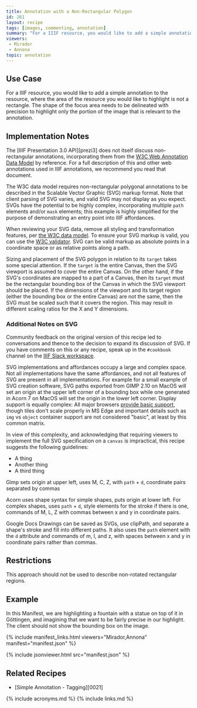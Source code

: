 ```yaml
---
title: Annotation with a Non-Rectangular Polygon
id: 261
layout: recipe
tags: [images, commenting, annotation]
summary: "For a IIIF resource, you would like to add a simple annotation to the resource, where the area of the resource you would like to highlight is not a rectangle."
viewers:
 - Mirador
 - Annona
topic: annotation
---
```


## Use Case

For a IIIF resource, you would like to add a simple annotation to the resource, where the area of the resource you would like to highlight is not a rectangle. The shape of the focus area needs to be delineated with precision to highlight only the portion of the image that is relevant to the annotation.

## Implementation Notes

The [IIIF Presentation 3.0 API][prezi3] does not itself discuss non-rectangular annotations, incorporating them from the [W3C Web Annotation Data Model](http://w3.org/TR/annotation-model/) by reference. For a full description of this and other web annotations used in IIIF annotations, we recommend you read that document.

The W3C data model requires non-rectangular polygonal annotations to be described in the Scalable Vector Graphic (SVG) markup format. Note that client parsing of SVG varies, and valid SVG may not display as you expect. SVGs have the potential to be highly complex, incorporating multiple `path` elements and/or `mask` elements; this example is highly simplified for the purpose of demonstrating an entry point into IIIF affordances.

When reviewing your SVG data, remove all styling and transformation features, per [the W3C data model](https://www.w3.org/TR/annotation-model/#svg-selector). To ensure your SVG markup is valid, you can use the [W3C validator](https://validator.w3.org/). SVG can be valid markup as absolute points in a coordinate space or as relative points along a path. 

Sizing and placement of the SVG polygon in relation to its `target` takes some special attention. If the `target` is the entire Canvas, then the SVG viewport is assumed to cover the entire Canvas. On the other hand, if the SVG's coordinates are mapped to a part of a Canvas, then its `target` must be the rectangular bounding box of the Canvas in which the SVG viewport should be placed. If the dimensions of the viewport and its target region (either the bounding box or the entire Canvas) are not the same, then the SVG must be scaled such that it covers the region. This may result in different scaling ratios for the X and Y dimensions.

### Additional Notes on SVG

Community feedback on the original version of this recipe led to conversations and thence to the decision to expand its discussion of SVG. If you have comments on this or any recipe, speak up in the `#cookbook` channel on the [IIIF Slack workspace](https://iiif.slack.com/).

SVG implementations and affordances occupy a large and complex space. Not all implementations have the same affordances, and not all features of SVG are present in all implementations. For example for a small example of SVG creation software, SVG paths exported from GIMP 2.10 on MacOS will set an origin at the upper left corner of a bounding box while one generated in Acorn 7 on MacOS will set the origin in the lower left corner. Display support is equally complex: All major browsers [provide basic support](https://caniuse.com/svg), though tiles don't scale properly in MS Edge and important details such as `img` vs `object` container support are not considered "basic", at least by this common matrix.

In view of this complexity, and acknowledging that requiring viewers to implement the full SVG specification on a `canvas` is impractical, this recipe suggests the following guidelines:
+ A thing
+ Another thing
+ A third thing

Gimp sets origin at upper left, uses M, C, Z, with `path` + `d`, coordinate pairs separated by commas

Acorn uses shape syntax for simple shapes, puts origin at lower left. For complex shapes, uses `path` + `d`, style elements for the stroke if there is one, commands of M, L, Z with commas between x and y in coordinate pairs.

Google Docs Drawings can be saved as SVGs, use clipPath, and separate a shape's stroke and fill into different paths. It also uses the `path` element with the `d` attribute and commands of m, l, and z, with spaces between x and y in coordinate pairs rather than commas.

## Restrictions

This approach should not be used to describe non-rotated rectangular regions.

## Example

In this Manifest, we are highlighting a fountain with a statue on top of it in Göttingen, and imagining that we want to be fairly precise in our highlight. The client should not show the bounding box on the image.

{% include manifest_links.html viewers="Mirador,Annona" manifest="manifest.json" %}

{% include jsonviewer.html src="manifest.json" %}

## Related Recipes

* [Simple Annotation - Tagging][0021]

{% include acronyms.md %}
{% include links.md %}

